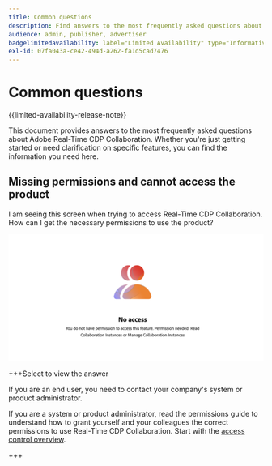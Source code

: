```yaml
---
title: Common questions
description: Find answers to the most frequently asked questions about Adobe Real-Time CDP Collaboration
audience: admin, publisher, advertiser
badgelimitedavailability: label="Limited Availability" type="Informative" url="https://helpx.adobe.com/legal/product-descriptions/real-time-customer-data-platform-collaboration.html newtab=true"
exl-id: 07fa043a-ce42-494d-a262-fa1d5cad7476
---
```

# Common questions

{{limited-availability-release-note}}

This document provides answers to the most frequently asked questions about Adobe Real-Time CDP Collaboration. Whether you're just getting started or need clarification on specific features, you can find the information you need here.

## Missing permissions and cannot access the product

I am seeing this screen when trying to access Real-Time CDP Collaboration. How can I get the necessary permissions to use the product?

![Permissions unavailable screen when accessing Real-Time CDP Collaboration](/help/assets/reference/common-questions/permissions-missing-screen.png)

+++Select to view the answer

If you are an end user, you need to contact your company's system or product administrator. 

If you are a system or product administrator, read the permissions guide to understand how to grant yourself and your colleagues the correct permissions to use Real-Time CDP Collaboration. Start with the [access control overview](/help/guide/permissions/overview.md). 

+++